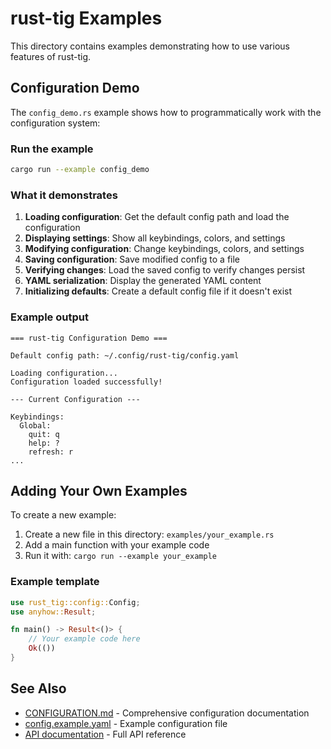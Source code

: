 # rust-tig Examples

This directory contains examples demonstrating how to use various features of rust-tig.

## Configuration Demo

The `config_demo.rs` example shows how to programmatically work with the configuration system:

### Run the example

```bash
cargo run --example config_demo
```

### What it demonstrates

1. **Loading configuration**: Get the default config path and load the configuration
2. **Displaying settings**: Show all keybindings, colors, and settings
3. **Modifying configuration**: Change keybindings, colors, and settings
4. **Saving configuration**: Save modified config to a file
5. **Verifying changes**: Load the saved config to verify changes persist
6. **YAML serialization**: Display the generated YAML content
7. **Initializing defaults**: Create a default config file if it doesn't exist

### Example output

```
=== rust-tig Configuration Demo ===

Default config path: ~/.config/rust-tig/config.yaml

Loading configuration...
Configuration loaded successfully!

--- Current Configuration ---

Keybindings:
  Global:
    quit: q
    help: ?
    refresh: r
...
```

## Adding Your Own Examples

To create a new example:

1. Create a new file in this directory: `examples/your_example.rs`
2. Add a main function with your example code
3. Run it with: `cargo run --example your_example`

### Example template

```rust
use rust_tig::config::Config;
use anyhow::Result;

fn main() -> Result<()> {
    // Your example code here
    Ok(())
}
```

## See Also

- [CONFIGURATION.md](../ai/CONFIGURATION.md) - Comprehensive configuration documentation
- [config.example.yaml](../config.example.yaml) - Example configuration file
- [API documentation](https://docs.rs/rust-tig) - Full API reference
